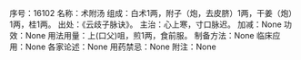 序号：16102
名称：术附汤
组成：白术1两，附子（炮，去皮脐）1两，干姜（炮）1两，桂1两。
出处：《云歧子脉诀》。
主治：心上寒，寸口脉迟。
加减：None
功效：None
用法用量：上(口父)咀，煎1两，食前服。
制备方法：None
临床应用：None
各家论述：None
用药禁忌：None
附注：None
